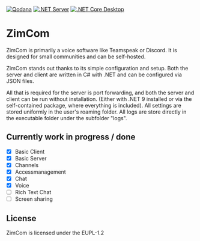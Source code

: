 [![Qodana](https://github.com/LeonTutte/ZimCom/actions/workflows/qodana_code_quality.yml/badge.svg?branch=main)](https://github.com/LeonTutte/ZimCom/actions/workflows/qodana_code_quality.yml)
[![.NET Server](https://github.com/LeonTutte/ZimCom/actions/workflows/dotnet-server.yml/badge.svg)](https://github.com/LeonTutte/ZimCom/actions/workflows/dotnet-server.yml)
[![.NET Core Desktop](https://github.com/LeonTutte/ZimCom/actions/workflows/dotnet-desktop.yml/badge.svg)](https://github.com/LeonTutte/ZimCom/actions/workflows/dotnet-desktop.yml)

# ZimCom

ZimCom is primarily a voice software like Teamspeak or Discord. It is designed for small communities and can be self-hosted.

ZimCom stands out thanks to its simple configuration and setup. Both the server and client are written in C# with .NET and can be configured via JSON files.

All that is required for the server is port forwarding, and both the server and client can be run without installation. (Either with .NET 9 installed or via the self-contained package, where everything is included).
All settings are stored uniformly in the user's roaming folder.
All logs are store directly in the executable folder under the subfolder "logs".

## Currently work in progress / done

- [x] Basic Client
- [x] Basic Server
- [x] Channels
- [x] Accessmanagement
- [x] Chat
- [x] Voice
- [ ] Rich Text Chat
- [ ] Screen sharing

## License

ZimCom is licensed under the EUPL-1.2